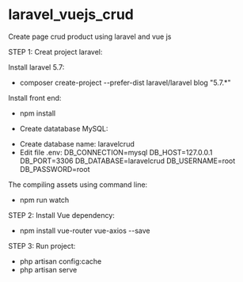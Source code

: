 # laravel_vuejs_crud
Create page crud product using laravel and vue js

STEP 1: Creat project laravel:

Install laravel 5.7:
- composer create-project --prefer-dist laravel/laravel blog "5.7.*"
 
Install front end:
- npm install
 
- Create datatabase MySQL:
+ Create database name: laravelcrud
+ Edit file .env:
DB_CONNECTION=mysql
DB_HOST=127.0.0.1
DB_PORT=3306
DB_DATABASE=laravelcrud
DB_USERNAME=root
DB_PASSWORD=root

The compiling assets using command line:
- npm run watch

STEP 2: Install Vue dependency:
- npm install vue-router vue-axios --save

STEP 3: Run project:
- php artisan config:cache
- php artisan serve

